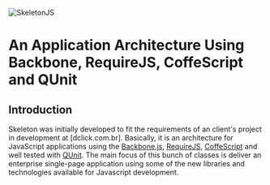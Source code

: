 ![SkeletonJS](http://wlepinski.blog.br/skeleton-js/skeleton-js-logo.png)

# An Application Architecture Using Backbone, RequireJS, CoffeScript and QUnit

## Introduction

Skeleton was initially developed to fit the requirements of an client's project in development at [dclick.com.br]. Basically, it is an architecture for JavaScript applications using the [Backbone.js](http://documentcloud.github.com/backbone/), [RequireJS](http://requirejs.org/), [CoffeScript](http://coffeescript.org) and well tested with [QUnit](http://docs.jquery.com/QUnit). The main focus of this bunch of classes is deliver an enterprise single-page application using some of the new libraries and technologies available for Javascript development. 